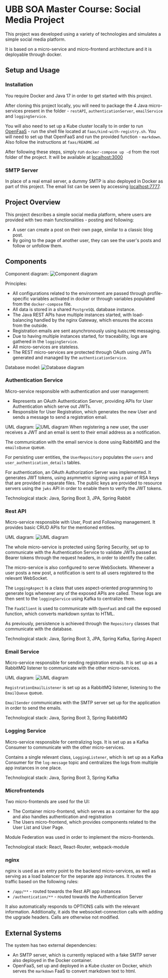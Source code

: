 # UBB SOA Master Course: Social Media Project
This project was developed using a variety of technologies and simulates a simple social media platform.

It is based on a micro-service and micro-frontend architecture and it is deployable through docker.

## Setup and Usage
### Installation
You require Docker and Java 17 in order to get started with this project.

After cloning this project locally, you will need to package the 4 Java micro-services present in the folder - `restAPI`, `authenticationServer`, `emailService` and `loggingService`.

You will also need to set up a Kube cluster locally to in order to run [OpenFaaS](https://www.openfaas.com/) - run the shell file located at `faas/kind-with-registry.sh`.
You will need to set up that OpenFaaS and run the provided function - `markdown`.
Also follow the instructions at `faas/README.md`

After following these steps, simply run `docker-compose up -d` from the root folder of the project. It will be available at [localhost:3000](localhost:3000)

### SMTP Server
In place of a real email server, a dummy SMTP is also deployed in Docker as part of this project. The email list can be seen by accessing [localhost:7777](localhost:7777).

## Project Overview
This project describes a simple social media platform, where users are provided with two main functionalities - posting and following:
 - A user can create a post on their own page, similar to a classic blog post.
 - By going to the page of another user, they can see the user's posts and follow or unfollow them.

## Components
Component diagram:
![Component diagram](./diagrams/System%20Diagram.png "Component diagram")

Principles:

* All configurations related to the environment are passed through profile-specific variables activated in docker or through variables populated from the `docker-compose` file.
* All data is stored in a shared `PostgreSQL` database instance.
* The Java REST APIs have multiple instances started, with load-balancing handled by the nginx Gateway, which ensures the access from the outside.
* Registration emails are sent asynchronously using `RabbitMQ` messaging. 
* Due to having multiple instances started, for traceability, logs are gathered in the `loggingService`.
* All micro-services are stateless.
* The REST micro-services are protected through OAuth using JWTs generated and managed by the `authenticationService`.

Database model:
![Database diagram](./diagrams/Database%20Diagram.png "Database diagram")

### Authentication Service
Micro-service responsible with authentication and user management:
* Represents an OAuth Authentication Server, providing APIs for User Authentication which serve out JWTs.
* Responsible for User Registration, which generates the new User and sends a message to send a registration email.

UML diagram:
![UML diagram](./diagrams/authenticationServer%20diagram.png "UML diagram")
When registering a new user, the user receives a JWT and an email is sent to their email address as a notification.

The communication with the email service is done using RabbitMQ and the `emailsQueue` queue.

For persisting user entities, the `UserRepository` populates the `users` and `user_authentication_details` tables.

For authentication, an OAuth Authorization Server was implemented. It generates JWT tokens, using asymmetric signing using a pair of RSA keys that are provided in separate files.
The public keys are provided to resource servers using the `jwks` API in order to enable them to verify the JWT tokens.

Technological stack: Java, Spring Boot 3, JPA, Spring Rabbit

### Rest API
Micro-service responsible with User, Post and Following management. It provides basic CRUD APIs for the mentioned entities.

UML diagram:
![UML diagram](./diagrams/restAPI%20Diagram.png "UML diagram")

The whole micro-service is protected using Spring Security, set up to communicate with the Authentication Service to validate JWTs passed as Bearer tokens through the request headers, in order to identify the caller.

The micro-service is also configured to serve WebSockets. Whenever a user posts a new post, a notification is sent to all users registered to the relevant WebSocket.

The `LoggingAspect` is a class that uses aspect-oriented programming to generate logs whenever any of the exposed APIs are called. These logs are then sent to the `loggingService` using Kafka to centralize them.

The `FaaSClient` is used to communicate with `OpenFaaS` and call the exposed function, which converts markdown syntax to HTML.

As previously, persistence is achieved through the `Repository` classes that communicate with the database.

Technological stack: Java, Spring Boot 3, JPA, Spring Kafka, Spring Aspect

### Email Service
Micro-service responsible for sending registration emails. It is set up as a RabbitMQ listener to communicate with the other micro-services.

UML diagram:
![UML diagram](./diagrams/emailService%20Diagram.png "UML diagram")

`RegistrationEmailListener` is set up as a RabbitMQ listener, listening to the `EmailQueue` queue.

`EmailSender` communicates with the SMTP server set up for the application in order to send the emails.

Technological stack: Java, Spring Boot 3, Spring RabbitMQ

### Logging Service
Micro-service responsible for centralizing logs. It is set up as a Kafka Consumer to communicate with the other micro-services.

Contains a single relevant class, `LoggingListener`, which is set up as a Kafka Consumer for the `log-message` topic and centralizes the logs from multiple app instances in one place.

Technological stack: Java, Spring Boot 3, Spring Kafka

### Microfrontends
Two micro-frontends are used for the UI:
* The Container micro-frontend, which serves as a container for the app and also handles authentication and registration
* The Users micro-frontend, which provides components related to the User List and User Page.

Module Federation was used in order to implement the micro-frontends.

Technological stack: React, React-Router, webpack-module

### nginx
nginx is used as an entry point to the backend micro-services, as well as serving as a load balancer for the separate app instances.
It routes the traffic based on the following rules:

* `/app/**` - routed towards the Rest API app instances
* `/authentication/**` - routed towards the Authentication Server

It also automatically responds to OPTIONS calls with the relevant information. Additionally, it aids the websocket-connection calls with adding the upgrade headers.
Calls are otherwise not modified.

## External Systems
The system has two external dependencies:
* An SMTP server, which is currently replaced with a fake SMTP server also deployed in the Docker container.
* OpenFaaS, set up and deployed in a Kube cluster on Docker, which serves the `markdown` FaaS to convert markdown text to html.
